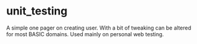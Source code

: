 # unit_testing
A simple one pager on creating user. With a bit of tweaking can be altered for most BASIC domains. Used mainly on personal web testing. 
